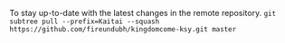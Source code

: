 To stay up-to-date with the latest changes in the remote repository.
`git subtree pull --prefix=Kaitai --squash https://github.com/fireundubh/kingdomcome-ksy.git master`
